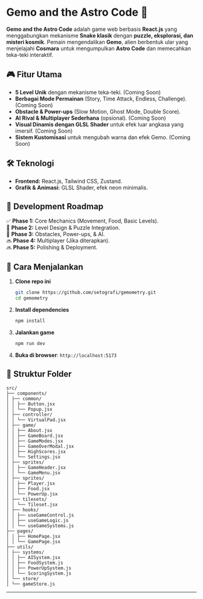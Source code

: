# Gemo and the Astro Code 🚀

**Gemo and the Astro Code** adalah game web berbasis **React.js** yang menggabungkan mekanisme **Snake klasik** dengan **puzzle, eksplorasi, dan misteri kosmik**. Pemain mengendalikan **Gemo**, alien berbentuk ular yang menjelajahi **Cosmara** untuk mengumpulkan **Astro Code** dan memecahkan teka-teki interaktif.

## 🎮 Fitur Utama

- **5 Level Unik** dengan mekanisme teka-teki. (Coming Soon)
- **Berbagai Mode Permainan** (Story, Time Attack, Endless, Challenge). (Coming Soon)
- **Obstacle & Power-ups** (Slow Motion, Ghost Mode, Double Score).
- **AI Rival & Multiplayer Sederhana** (opsional). (Coming Soon)
- **Visual Dinamis dengan GLSL Shader** untuk efek luar angkasa yang imersif. (Coming Soon)
- **Sistem Kustomisasi** untuk mengubah warna dan efek Gemo. (Coming Soon)

## 🛠️ Teknologi

- **Frontend:** React.js, Tailwind CSS, Zustand.
- **Grafik & Animasi:** GLSL Shader, efek neon minimalis.

## 📅 Development Roadmap

✅ **Phase 1:** Core Mechanics (Movement, Food, Basic Levels).  
🔄 **Phase 2:** Level Design & Puzzle Integration.  
🔄 **Phase 3:** Obstacles, Power-ups, & AI.  
🔜 **Phase 4:** Multiplayer (Jika diterapkan).  
🔜 **Phase 5:** Polishing & Deployment.

## 🚀 Cara Menjalankan

1. **Clone repo ini**
   ```bash
   git clone https://github.com/setografi/gemometry.git
   cd gemometry
   ```
2. **Install dependencies**
   ```bash
   npm install
   ```
3. **Jalankan game**
   ```bash
   npm run dev
   ```
4. **Buka di browser**: `http://localhost:5173`

## 📁 Struktur Folder

```
src/
├── components/
│ ├── common/
│ │ ├── Button.jsx
│ │ └── Popup.jsx
│ ├── controller/
│ │ └── VirtualPad.jsx
│ ├── game/
│ │ ├── About.jsx
│ │ ├── GameBoard.jsx
│ │ ├── GameModes.jsx
│ │ ├── GameOverModal.jsx
│ │ ├── HighScores.jsx
│ │ └── Settings.jsx
│ ├── sprites/
│ │ ├── GameHeader.jsx
│ │ └── GameMenu.jsx
│ ├── sprites/
│ │ ├── Player.jsx
│ │ ├── Food.jsx
│ │ └── PowerUp.jsx
│ ├── tilesets/
│ │ └── Tileset.jsx
│ ├── hooks/
│ │ ├── useGameControl.js
│ │ ├── useGameLogic.js
│ │ └── useGameSystems.js
├── pages/
│ │ ├── HomePage.jsx
│ │ └── GamePage.jsx
├── utils/
│ ├── systems/
│ │ ├── AISystem.jsx
│ │ ├── FoodSystem.js
│ │ ├── PowerUpSystem.js
│ │ └── ScoringSystem.js
│ └── store/
│ └── gameStore.js
```

---
